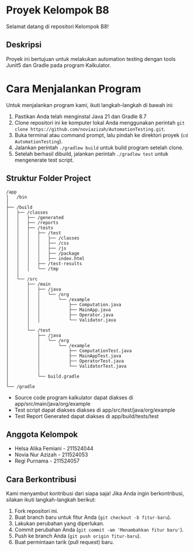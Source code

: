 # Proyek Kelompok B8

Selamat datang di repositori Kelompok B8!

## Deskripsi

Proyek ini bertujuan untuk melakukan automation testing dengan tools Junit5 dan Gradle pada program Kalkulator.


# Cara Menjalankan Program

Untuk menjalankan program kami, ikuti langkah-langkah di bawah ini:

1. Pastikan Anda telah menginstal Java 21 dan Gradle 8.7
2. Clone repositori ini ke komputer lokal Anda menggunakan perintah `git clone https://github.com/noviazizah/AutomationTesting.git`.
3. Buka terminal atau command prompt, lalu pindah ke direktori proyek (`cd AutomationTesting`).
4. Jalankan perintah `./gradlew build` untuk build program setelah clone.
5. Setelah berhasil dibuild, jalankan perintah `./gradlew test` untuk mengenerate test script.


## Struktur Folder Project
```
/app
│   /bin
│
├── /build
│   ├── /classes
│   │   ├── /generated
│   │   ├── /reports
│   │   ├── /tests
│   │   │   ├── /test
│   │   │   │   ├── /classes
│   │   │   │   ├── /css
│   │   │   │   ├── /js
│   │   │   │   ├── /package
│   │   │   │   ├── index.html
│   │   │   ├── /test-results
│   │   │   └── /tmp
│   │
│   └── /src
│       ├── /main
│       │   ├── /java
│       │   │   └── /org
│       │   │       └── /example
│       │   │           ├── Computation.java
│       │   │           ├── MainApp.java
│       │   │           ├── Operator.java
│       │   │           └── Validator.java
│       │
│       └── /test
│           ├── /java
│           │   └── /org
│           │       └── /example
│           │           ├── ComputationTest.java
│           │           ├── MainAppTest.java
│           │           ├── OperatorTest.java
│           │           └── ValidatorTest.java
│           │
│           └── build.gradle
│
└── /gradle
```
- Source code program kalkulator dapat diakses di app/src/main/java/org/example
- Test script dapat diakses diakses di app/src/test/java/org/example
- Test Report Generated dapat diakses di app/build/tests/test

## Anggota Kelompok

- Helsa Alika Femiani - 211524044
- Novia Nur Azizah - 211524053
- Regi Purnama - 211524057

## Cara Berkontribusi

Kami menyambut kontribusi dari siapa saja! Jika Anda ingin berkontribusi, silakan ikuti langkah-langkah berikut:

1. Fork repositori ini.
2. Buat branch baru untuk fitur Anda (`git checkout -b fitur-baru`).
3. Lakukan perubahan yang diperlukan.
4. Commit perubahan Anda (`git commit -am 'Menambahkan fitur baru'`).
5. Push ke branch Anda (`git push origin fitur-baru`).
6. Buat permintaan tarik (pull request) baru.

